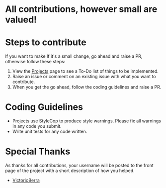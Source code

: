 # All contributions, however small are valued!

# Steps to contribute

 If you want to make If it's a small change, go ahead and raise a PR, otherwise follow these steps:

1. View the [Projects](https://github.com/Dotnet-Boxed/Templates/projects) page to see a To-Do list of things to be implemented.
2. Raise an issue or comment on an existing issue with what you want to contribute.
3. When you get the go ahead, follow the coding guidelines and raise a PR.

# Coding Guidelines

- Projects use StyleCop to produce style warnings. Please fix all warnings in any code you submit.
- Write unit tests for any code written.

# Special Thanks

As thanks for all contributions, your username will be posted to the front page of the project with a short description of how you helped.

- [VictorioBerra](https://github.com/VictorioBerra)
